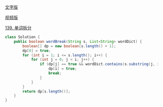 [文字版](https://programmercarl.com/0139.%E5%8D%95%E8%AF%8D%E6%8B%86%E5%88%86.html)

[视频版](https://www.bilibili.com/video/BV1pd4y147Rh)

[139. 单词拆分](https://leetcode.cn/problems/word-break)

```Java
class Solution {
    public boolean wordBreak(String s, List<String> wordDict) {
        boolean[] dp = new boolean[s.length() + 1];
        dp[0] = true;
        for (int i = 1; i <= s.length(); i++) {
            for (int j = 0; j < i; j++) {
                if (dp[j] == true && wordDict.contains(s.substring(j, i)) == true) {
                    dp[i] = true;
                    break;
                }
            }
        }
        return dp[s.length()];
    }
}
```